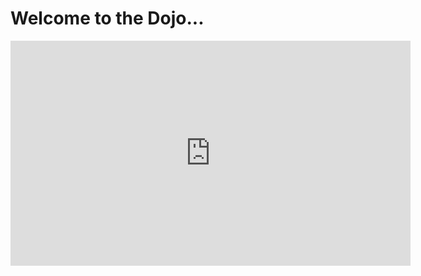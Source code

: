 <!DOCTYPE html>
  <html>
    <head>
      <h1>Welcome to the Dojo...</h1>
  </head>
  <body>
    <iframe width="640" height="360" src="https://www.youtube.com/embed/S-LO6dctBms?ecver=1" frameborder="0" allow="autoplay; encrypted-media" allowfullscreen></iframe>

